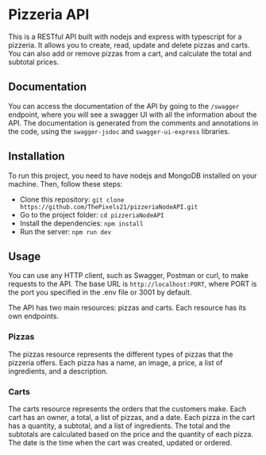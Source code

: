 # Pizzeria API

This is a RESTful API built with nodejs and express with typescript for a pizzeria. It allows you to create, read, update and delete pizzas and carts. You can also add or remove pizzas from a cart, and calculate the total and subtotal prices.

## Documentation

You can access the documentation of the API by going to the `/swagger` endpoint, where you will see a swagger UI with all the information about the API. The documentation is generated from the comments and annotations in the code, using the `swagger-jsdoc` and `swagger-ui-express` libraries.

## Installation

To run this project, you need to have nodejs and MongoDB installed on your machine. Then, follow these steps:

- Clone this repository: `git clone https://github.com/ThePixels21/pizzeriaNodeAPI.git`
- Go to the project folder: `cd pizzeriaNodeAPI`
- Install the dependencies: `npm install`
- Run the server: `npm run dev`

## Usage

You can use any HTTP client, such as Swagger, Postman or curl, to make requests to the API. The base URL is `http://localhost:PORT`, where PORT is the port you specified in the .env file or 3001 by default.

The API has two main resources: pizzas and carts. Each resource has its own endpoints.

### Pizzas

The pizzas resource represents the different types of pizzas that the pizzeria offers. Each pizza has a name, an image, a price, a list of ingredients, and a description.

### Carts

The carts resource represents the orders that the customers make. Each cart has an owner, a total, a list of pizzas, and a date. Each pizza in the cart has a quantity, a subtotal, and a list of ingredients. The total and the subtotals are calculated based on the price and the quantity of each pizza. The date is the time when the cart was created, updated or ordered.
